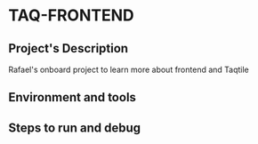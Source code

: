 # TAQ-FRONTEND

## Project's Description

Rafael's onboard project to learn more about frontend and Taqtile

## Environment and tools

## Steps to run and debug
